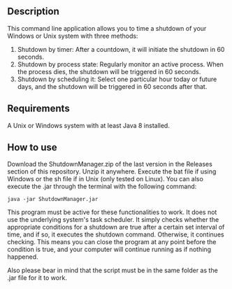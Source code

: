 ## Description
This command line application allows you to time a shutdown of your Windows or Unix system with three methods:
1. Shutdown by timer: After a countdown, it will initiate the shutdown in 60 seconds.
2. Shutdown by process state: Regularly monitor an active process. When the process dies, the shutdown will be triggered in 60 seconds.
3. Shutdown by scheduling it: Select one particular hour today or future days, and the shutdown will be triggered in 60 seconds after that.

## Requirements
A Unix or Windows system with at least Java 8 installed.

## How to use
Download the ShutdownManager.zip of the last version in the Releases section of this repository. Unzip it anywhere.
Execute the bat file if using Windows or the sh file if in Unix (only tested on Linux). You can also execute the .jar through the terminal with the following command: 
```
java -jar ShutdownManager.jar
```
This program must be active for these functionalities to work. It does not use the underlying system's task scheduler. It simply checks whether the appropriate conditions
for a shutdown are true after a certain set interval of time, and if so, it executes the shutdown command. Otherwise, it continues checking. This means you can close the program
at any point before the condition is true, and your computer will continue running as if nothing happened.

Also please bear in mind that the script must be in the same folder as the .jar file for it to work. 
